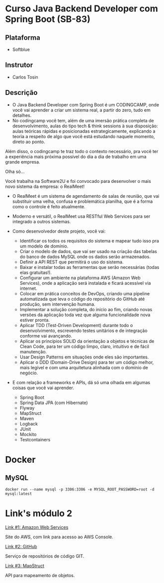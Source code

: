 # Curso Java Backend Developer com Spring Boot (SB-83)

## Plataforma
* Softblue

## Instrutor
* Carlos Tosin

## Descrição

* O Java Backend Developer com Spring Boot é um CODINGCAMP, onde você vai aprender a criar um sistema real, a partir do zero, tudo em detalhes.
* No codingcamp você tem, além de uma imersão prática completa de desenvolvimento, aulas do tipo tech & think sessions à sua disposição: aulas teóricas rápidas e posicionadas estrategicamente, explicando a teoria a respeito de algo que você está estudando naquele momento, direto ao ponto.

Além disso, o codingcamp te traz todo o contexto necessário, pra você ter a experiência mais próxima possível do dia a dia de trabalho em uma grande empresa.

Olha só...

Você trabalha na Software2U e foi convocado para desenvolver o mais novo sistema da empresa: o RealMeet!

- O RealMeet é um sistema de agendamento de salas de reunião, que vai substituir uma velha, confusa e problemática planilha, que é a forma como o controle é feito atualmente.

- Moderno e versátil, o RealMeet usa RESTful Web Services para ser integrado a outros sistemas.

- Como desenvolvedor deste projeto, você vai:

    - Identificar os todos os requisitos do sistema e mapear tudo isso pra um modelo de domínio.
    - Criar o modelo de dados, que vai ser usado na criação das tabelas do banco de dados MySQL onde os dados serão armazenados.
    - Definir a API REST que permitirá o uso do sistema.
    - Baixar e instalar todas as ferramentas que serão necessárias (todas elas gratuitas!).
    - Configurar um ambiente na plataforma AWS (Amazon Web Services), onde a aplicação será instalada e ficará acessível via internet.
    - Colocar em prática conceitos de DevOps, criando uma pipeline automatizada que leva o código do repositório do GitHub até produção, sem intervenção humana.
    - Implementar a solução completa, do início ao fim, criando novas versões da aplicação toda vez que alguma funcionalidade nova estiver pronta.
    - Aplicar TDD (Test-Driven Development) durante todo o desenvolvimento, escrevendo testes unitários e de integração conforme vai avançando.
    - Aplicar os princípios SOLID da orientação a objetos e técnicas de Clean Code, para ter um código limpo, claro, intuitivo e de fácil manutenção.
    - Usar Design Patterns em situações onde eles são importantes.
    - Aplicar o DDD (Domain-Drive Design) para ter um código melhor, mais legível e com uma arquitetura alinhada com o domínio de negócio.
    
- E com relação a frameworks e APIs, dá só uma olhada em algumas coisas que você vai aprender.
    - Spring Boot
    -  Spring Data JPA (com Hibernate)
    -  Flyway
    -  MapStruct
    -  Maven
    -  Logback
    -  JUnit
    -  Mockito
    -  Testcontainers
  
# Docker

## MySQL
```shell
docker run --name mysql -p 3306:3306 -e MYSQL_ROOT_PASSWORD=root -d mysql:latest
```
# Link's módulo 2
[Link #1: Amazon Web Services](https://aws.amazon.com/)

Site do AWS, com link para acesso ao AWS Console.


[Link #2: GitHub](https://github.com/)

Serviço de repositórios de código GIT.


[Link #3: MapStruct](https://mapstruct.org/)

API para mapeamento de objetos.